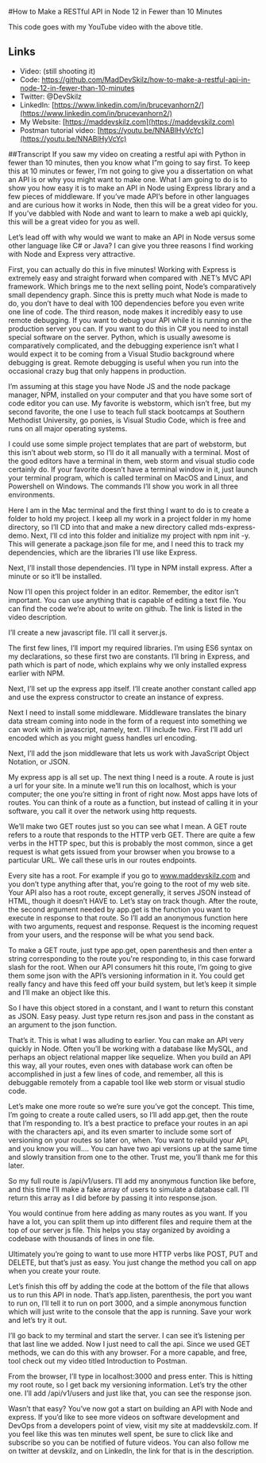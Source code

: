 #How to Make a RESTful API in Node 12 in Fewer than 10 Minutes

This code goes with my YouTube video with the above title.

## Links
- Video: (still shooting it)
- Code: https://github.com/MadDevSkilz/how-to-make-a-restful-api-in-node-12-in-fewer-than-10-minutes
- Twitter: @DevSkilz
- LinkedIn: [https://www.linkedin.com/in/brucevanhorn2/](https://www.linkedin.com/in/brucevanhorn2/)
- My Website:  [https://maddevskilz.com](https://maddevskilz.com)
- Postman tutorial video: [https://youtu.be/NNABlHyVcYc](https://youtu.be/NNABlHyVcYc)


##Transcript
If you saw my video on creating a restful api with Python in fewer than 10 minutes, then you know what I”m going to say first.  To keep this at 10 minutes or fewer, I’m not going to give you a dissertation on what an API is or why you might want to make one.  What I am going to do is to show you how easy it is to make an API in Node using Express library and a few pieces of middleware.  If you’ve made API’s before in other languages and are curious how it works in Node, then this will be a great video for you.  If you’ve dabbled with Node and want to learn to make a web api quickly, this will be a great video for you as well.

Let’s lead off with why would we want to make an API in Node versus some other language like C# or Java?  I can give you three reasons I find working with Node and Express very attractive.

First, you can actually do this in five minutes! Working with Express is extremely easy and straight forward when compared with .NET’s MVC API framework.  Which brings me to the next selling point, Node’s comparatively small dependency graph.  Since this is pretty much what Node is made to do, you don’t have to deal with 100 dependencies before you even write one line of code.  The third reason, node makes it incredibly easy to use remote debugging.  If you want to debug your API while it is running on the production server you can.  If you want to do this in C# you need to install special software on the server.  Python, which is usually awesome is comparatively complicated, and the debugging experience isn’t what I would expect it to be coming from a Visual Studio background where debugging is great.  Remote debugging is useful when you run into the occasional crazy bug that only happens in production. 

I’m assuming at this stage you have Node JS and the node package manager, NPM, installed on your computer and that you have some sort of code editor you can use.  My favorite is webstorm, which isn’t free, but my second favorite, the one I use to teach full stack bootcamps at Southern Methodist University, go ponies, is Visual Studio Code, which is free and runs on all major operating systems.

I could use some simple project templates that are part of webstorm, but this isn’t about web storm, so I’ll do it all manually with a terminal.  Most of the good editors have a terminal in them, web storm and visual studio code certainly do.  If your favorite doesn’t have a terminal window in it, just launch your terminal program, which is called terminal on MacOS and Linux, and Powershell on Windows.  The commands I’ll show you work in all three environments.

Here I am in the Mac terminal and the first thing I want to do is to create a folder to hold my project.  I keep all my work in a project folder in my home directory, so I’ll CD into that and make a new directory called mds-express-demo.  Next, I’ll cd into this folder and initialize my project with npm init -y.  This will generate a package.json file for me, and I need this to track my dependencies, which are the libraries I’ll use like Express.

Next, I’ll install those dependencies.  I’ll type in NPM install express.  After a minute or so it’ll be installed.

Now I’ll open this project folder in an editor.  Remember, the editor isn’t important.  You can use anything that is capable of editing a text file.  You can find the code we’re about to write on github.  The link is listed in the video description.

I’ll create a new javascript file.  I’ll call it server.js.  

The first few lines, I’ll import my  required libraries.  I’m using ES6 syntax on my declarations, so these first two are constants.  I’ll bring in Express, and path which is part of node, which explains why we only installed express earlier with NPM.

Next, I’ll set up the express app itself.  I’ll create another constant called app and use the express constructor to create an instance of express.

Next I need to install some middleware.  Middleware translates the binary data stream coming into node in the form of a request into something we can work with in javascript, namely, text.  I’ll include two.  First I’ll add url encoded which as you might guess handles url encoding.

Next, I’ll add the json middleware that lets us work with JavaScript Object Notation, or JSON.


My express app is all set up.  The next thing I need is a route.  A route is just a url for your site.  In a minute we’ll run this on localhost, which is your computer; the one you’re sitting in front of right now.  Most apps have lots of routes.  You can think of a route as a function, but instead of calling it in your software, you call it over the network using http requests.

We’ll make two GET routes just so you can see what I mean.  A GET route refers to a route that responds to the HTTP verb GET.  There are quite a few verbs in the HTTP spec, but this is probably the most common, since a get request is what gets issued from your browser when you browse to a particular URL.  We call these urls in our routes endpoints.

Every site has a root.  For example if you go to www.maddevskilz.com and you don’t type anything after that, you’re going to the root of my web site.  Your API also has a root route, except generally, it serves JSON instead of HTML, though it doesn’t HAVE to.  Let’s stay on track though.  After the route, the second argument needed by app.get is the function you want to execute in response to that route.  So I’ll add an anonymous function here with two arguments, request and response.  Request is the incoming request from your users, and the response will be what you send back.

To make a GET route, just type app.get, open parenthesis and then enter a string corresponding to the route you're responding to, in this case forward slash for the root.  When our API consumers hit this route, I’m going to give them some json with the API’s versioning information in it.  You could get really fancy and have this feed off your build system, but let’s keep it simple and I’ll make  an object like this.

So I have this object stored in a constant, and I want to return this constant as JSON.  Easy peasy.  Just type return res.json and pass in the constant as an argument to the json function.

That’s it.  This is what I was alluding to earlier.  You can make an API very quickly in Node.  Often you’ll be working with a database like MySQL, and perhaps an object relational mapper like sequelize.  When you build an API this way, all your routes, even ones with database work can often be accomplished in just a few lines of code, and remember, all this is debuggable remotely from a capable tool like web storm or visual studio code.

Let’s make one more route so we’re sure you’ve got the concept.  This time, I’m going to create a route called users, so I’ll add app.get, then the route that I’m responding to.  It’s a best practice to preface your routes in an api with the characters api, and its even smarter to include some sort of versioning on your routes so later on, when. You want to rebuild your API, and you know you will…. You can have two api versions up at the same time and slowly transition from one to the other.  Trust me, you’ll thank me for this later.

So my full route is /api/v1/users.  I’ll add my anonymous function like before, and this time I’ll make a fake array of users to simulate a database call.  I’ll return this array as I did before by passing it into response.json.

You would continue from here adding as many routes as you want.  If you have a lot, you can split them up into different files and require them at the top of our server js file.  This helps you stay organized by avoiding a codebase with thousands of lines in one file.

Ultimately you’re going to want to use more HTTP verbs like POST, PUT and DELETE, but that’s just as easy.  You just change the method you call on app when you create your route.

Let’s finish this off by adding the code at the bottom of the file that allows us to run this API in node.  That’s app.listen, parenthesis, the port you want to run on, I’ll tell it to run on port 3000, and a simple anonymous function which will just write to the console that the app is running.  Save your work and let’s try it out.

I’ll go back to my terminal and start the server.  I can see it’s listening per that last line we added.  Now I just need to call the api.  Since we used GET methods, we can do this with any browser.  For a more capable, and free, tool check out my video titled Introduction to Postman.

From the browser, I’ll type in localhost:3000 and press enter.  This is hitting my root route, so I get back my versioning information.  Let’s try the other one.  I’ll add /api/v1/users and just like that, you can see the response json.

Wasn’t that easy?  You’ve now got a start on building an API with Node and express.  If you’d like to see more videos on software development and DevOps from a developers point of view, visit my site at maddevskilz.com.  If you feel like this was ten minutes well spent, be sure to click like and subscribe so you can be notified of future videos.  You can also follow me on twitter at devskilz, and on LinkedIn, the link for that is in the description.